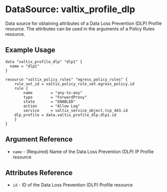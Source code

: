 # DataSource: valtix_profile_dlp
Data source for obtaining attributes of a Data Loss Prevention (DLP) Profile resource.  The attributes can be used in the arguments of a Policy Rules resource.

## Example Usage
```hcl
data "valtix_profile_dlp" "dlp1" {
  name = "dlp1"
}

resource "valtix_policy_rules" "egress_policy_rules" {
	rule_set_id = valtix_policy_rule_set.egress_policy.id
	rule {
		name        = "any-to-any"
		type        = "ForwardProxy"
		state       = "ENABLED"
		action      = "Allow Log"
		service     = valtix_service_object.tcp_443.id
    dlp_profile = data.valtix_profile_dlp.dlp1.id
	}
}
```

## Argument Reference
* `name` - (Required) Name of the Data Loss Prevention (DLP) IP Profile resource

## Attributes Reference
* `id` - ID of the Data Loss Prevention (DLP) Profile resource